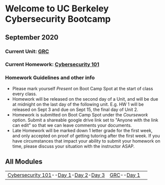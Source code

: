 # Welcome to UC Berkeley Cybersecurity Bootcamp
## September 2020

### Current Unit: [GRC](./Units/02-GRC)

### Current Homework: [Cybersecurity 101](./HW/01-Cybersecurity-101)

### Homework Guidelines and other info
- Please mark yourself *Present* on Boot Camp Spot at the start of class every class.
- Homework will be released on the second day of a Unit, and will be due at midnight on the last day of the following unit. E.g. HW 1 will be released on Sept 3 and due on Sept 15, the final day of Unit 2.
- Homework is submitted on Boot Camp Spot under the *Coursework* option. Submit a shareable google drive link set to "Anyone with the link can edit" so that we can leave comments your documents.
- Late Homework will be marked down 1 letter grade for the first week, and only accepted on proof of getting tutoring after the first week. If you have circumstances that impact your ability to submit your homework on time, please discuss your situation with the instructor ASAP.

## All Modules
| | | |
|:---:|:---:|:---:|
| [Cybersecurity 101](./Units/01-Cybersecurity-101)--[Day 1](./Units/01-Cybersecurity-101/1)-[Day 2](./Units/01-Cybersecurity-101/2)-[Day 3](./Units/01-Cybersecurity-101/3) | [GRC](./Units/02-GRC)--[Day 1](./Units/02-GRC/1) | |

